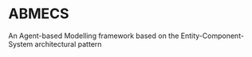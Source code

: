 # ABMECS
An Agent-based Modelling framework based on the Entity-Component-System architectural pattern
